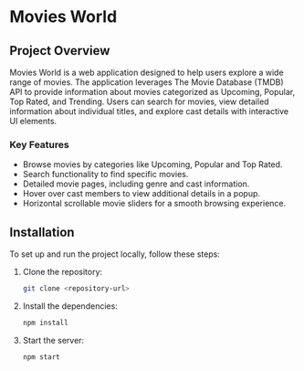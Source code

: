 # Movies World

## Project Overview

Movies World is a web application designed to help users explore a wide range of movies. The application leverages The Movie Database (TMDB) API to provide information about movies categorized as Upcoming, Popular, Top Rated, and Trending. Users can search for movies, view detailed information about individual titles, and explore cast details with interactive UI elements.

### Key Features

- Browse movies by categories like Upcoming, Popular and Top Rated.
- Search functionality to find specific movies.
- Detailed movie pages, including genre and cast information.
- Hover over cast members to view additional details in a popup.
- Horizontal scrollable movie sliders for a smooth browsing experience.

## Installation

To set up and run the project locally, follow these steps:

1. Clone the repository:
   ```bash
   git clone <repository-url>
   ```
2. Install the dependencies:

   ```sh
   npm install
   ```

3. Start the server:
   ```sh
   npm start
   ```
